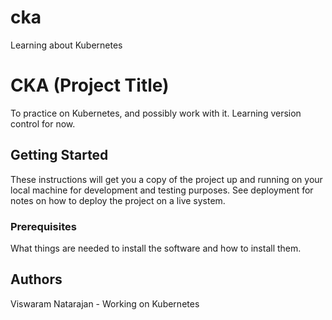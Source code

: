 # cka
Learning about Kubernetes
# CKA (Project Title)

To practice on Kubernetes, and possibly work with it. Learning version control for now.  

## Getting Started

These instructions will get you a copy of the project up and running on your local machine
for development and testing purposes. See deployment for notes on how to deploy the project
on a live system.

### Prerequisites

What things are needed to install the software and how to install them. 

## Authors

Viswaram Natarajan - Working on Kubernetes
